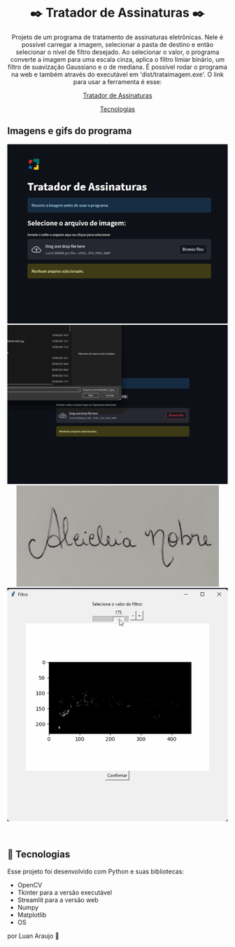 <h1 align="center"> ✒️ Tratador de Assinaturas ✒️ </h1>

<p align="center">
Projeto de um programa de tratamento de assinaturas eletrônicas. Nele é possível carregar a imagem, selecionar a pasta de destino e então selecionar o nível de filtro desejado. Ao selecionar o valor, o programa converte a imagem para uma escala cinza, aplica o filtro limiar binário, um filtro de suavização Gaussiano e o de mediana. É possível rodar o programa na web e também através do executável em 'dist/trataimagem.exe'. O link para usar a ferramenta é esse:<br/>

<p align="center">
<a  href="https://trataimagem.streamlit.app/">Tratador de Assinaturas</a>
</p>

<p align="center">
  <a href="#-tecnologias">Tecnologias</a>
</p>

## Imagens e gifs do programa

<p align="center">
  <img alt="Web" src="img/web.png">
  <img alt="Programa" src="img/assinatura.gif">
  <img alt="Imagem original" src="img/teste.jpeg">
  <img alt="Filtro" src="img/filtro.gif">
</p>

<br>

## 🚀 Tecnologias

Esse projeto foi desenvolvido com Python e suas bibliotecas:

- OpenCV
- Tkinter para a versão executável
- Streamlit para a versão web
- Numpy
- Matplotlib
- OS

por Luan Araujo :wave:
